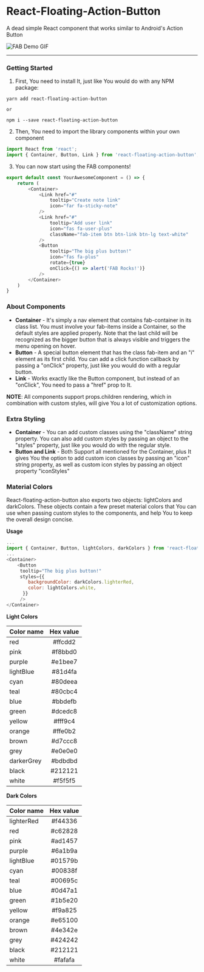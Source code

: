 # React-Floating-Action-Button

A dead simple React component that works similar to Android's Action Button

![FAB Demo GIF](https://github.com/Gustavo-Kuze/React-Floating-Action-Button/blob/master/img/FAB-Demo.gif 'FAB Demo')

---

### Getting Started

1. First, You need to install It, just like You would do with any NPM package:

```
yarn add react-floating-action-button

or

npm i --save react-floating-action-button
```

2. Then, You need to import the library components within your own component

```javascript
import React from 'react';
import { Container, Button, Link } from 'react-floating-action-button';
```

3. You can now start using the FAB components!

```javascript
export default const YourAwesomeComponent = () => {
    return (
        <Container>
            <Link href="#"
                tooltip="Create note link"
                icon="far fa-sticky-note"
            />
            <Link href="#"
                tooltip="Add user link"
                icon="fas fa-user-plus"
                className="fab-item btn btn-link btn-lg text-white"
            />
            <Button
                tooltip="The big plus button!"
                icon="fas fa-plus"
                rotate={true}
                onClick={() => alert('FAB Rocks!')}
            />
        </Container>
    )
}
```

### About Components

- **Container** - It's simply a nav element that contains fab-container in its class list. You must involve your fab-items inside a Container, so the default styles are applied properly. Note that the last child will be recognized as the bigger button that is always visible and triggers the menu opening on hover.
- **Button** - A special button element that has the class fab-item and an "i" element as its first child. You can add a click function callback by passing a "onClick" property, just like you would do with a regular button.
- **Link** - Works exactly like the Button component, but instead of an "onClick", You need to pass a "href" prop to It.

**NOTE**: All components support props.children rendering, which in combination with custom styles, will give You a lot of customization options.

### Extra Styling

- **Container** - You can add custom classes using the "className" string property. You can also add custom styles by passing an object to the "styles" property, just like you would do with the regular style.
- **Button and Link** - Both Support all mentioned for the Container, plus It gives You the option to add custom icon classes by passing an "icon" string property, as well as custom icon styles by passing an object property "iconStyles"

### Material Colors

React-floating-action-button also exports two objects: lightColors and darkColors. These objects contain a few preset material colors that You can use when passing custom styles to the components, and help You to keep the overall design concise.

**Usage**

```javascript
...
import { Container, Button, lightColors, darkColors } from 'react-floating-action-button'
...
<Container>
    <Button
     tooltip="The big plus button!"
     styles={{
        backgroundColor: darkColors.lighterRed,
        color: lightColors.white,
      }}
     />
</Container>

```

**Light Colors**

| Color name | Hex value |
| ---------- | :-------: |
| red        |  #ffcdd2  |
| pink       |  #f8bbd0  |
| purple     |  #e1bee7  |
| lightBlue  |  #81d4fa  |
| cyan       |  #80deea  |
| teal       |  #80cbc4  |
| blue       |  #bbdefb  |
| green      |  #dcedc8  |
| yellow     |  #fff9c4  |
| orange     |  #ffe0b2  |
| brown      |  #d7ccc8  |
| grey       |  #e0e0e0  |
| darkerGrey |  #bdbdbd  |
| black      |  #212121  |
| white      |  #f5f5f5  |

**Dark Colors**

| Color name | Hex value |
| ---------- | :-------: |
| lighterRed |  #f44336  |
| red        |  #c62828  |
| pink       |  #ad1457  |
| purple     |  #6a1b9a  |
| lightBlue  |  #01579b  |
| cyan       |  #00838f  |
| teal       |  #00695c  |
| blue       |  #0d47a1  |
| green      |  #1b5e20  |
| yellow     |  #f9a825  |
| orange     |  #e65100  |
| brown      |  #4e342e  |
| grey       |  #424242  |
| black      |  #212121  |
| white      |  #fafafa  |
